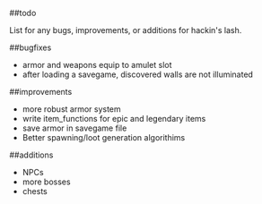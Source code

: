 ##todo

List for any bugs, improvements, or additions for hackin's lash.

##bugfixes

- armor and weapons equip to amulet slot
- after loading a savegame, discovered walls are not illuminated

##improvements

- more robust armor system
- write item_functions for epic and legendary items
- save armor in savegame file
- Better spawning/loot generation algorithims

##additions

- NPCs
- more bosses
- chests
